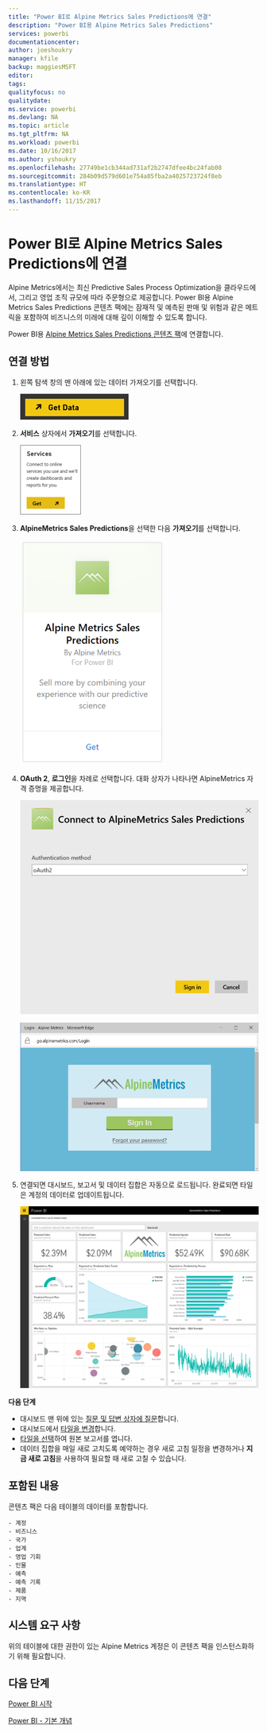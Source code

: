 ```yaml
---
title: "Power BI로 Alpine Metrics Sales Predictions에 연결"
description: "Power BI용 Alpine Metrics Sales Predictions"
services: powerbi
documentationcenter: 
author: joeshoukry
manager: kfile
backup: maggiesMSFT
editor: 
tags: 
qualityfocus: no
qualitydate: 
ms.service: powerbi
ms.devlang: NA
ms.topic: article
ms.tgt_pltfrm: NA
ms.workload: powerbi
ms.date: 10/16/2017
ms.author: yshoukry
ms.openlocfilehash: 27749be1cb344ad731af2b2747dfee4bc24fab08
ms.sourcegitcommit: 284b09d579d601e754a05fba2a4025723724f8eb
ms.translationtype: HT
ms.contentlocale: ko-KR
ms.lasthandoff: 11/15/2017
---
```

# <a name="connect-to-alpine-metrics-sales-predictions-with-power-bi"></a>Power BI로 Alpine Metrics Sales Predictions에 연결
Alpine Metrics에서는 최신 Predictive Sales Process Optimization을 클라우드에서, 그리고 영업 조직 규모에 따라 주문형으로 제공합니다. Power BI용 Alpine Metrics Sales Predictions 콘텐츠 팩에는 잠재적 및 예측된 판매 및 위험과 같은 메트릭을 포함하여 비즈니스의 미래에 대해 깊이 이해할 수 있도록 합니다. 

Power BI용 [Alpine Metrics Sales Predictions 콘텐츠 팩](https://app.powerbi.com/getdata/services/alpine-metrics)에 연결합니다.

## <a name="how-to-connect"></a>연결 방법
1. 왼쪽 탐색 창의 맨 아래에 있는 데이터 가져오기를 선택합니다.  
   
    ![](media/service-connect-to-alpine-metrics/getdata.png)
2. **서비스** 상자에서 **가져오기**를 선택합니다.  
   
    ![](media/service-connect-to-alpine-metrics/services.png)
3. **AlpineMetrics Sales Predictions**을 선택한 다음 **가져오기**를 선택합니다.  
   
    ![](media/service-connect-to-alpine-metrics/alpine.png)
4. **OAuth 2**, **로그인**을 차례로 선택합니다. 대화 상자가 나타나면 AlpineMetrics 자격 증명을 제공합니다.
   
    ![](media/service-connect-to-alpine-metrics/creds.png)
   
    ![](media/service-connect-to-alpine-metrics/creds2.png)
5. 연결되면 대시보드, 보고서 및 데이터 집합은 자동으로 로드됩니다. 완료되면 타일은 계정의 데이터로 업데이트됩니다.
   
    ![](media/service-connect-to-alpine-metrics/dashboard.png)

**다음 단계**

* 대시보드 맨 위에 있는 [질문 및 답변 상자에 질문](service-q-and-a.md)합니다.
* 대시보드에서 [타일을 변경](service-dashboard-edit-tile.md)합니다.
* [타일을 선택](service-dashboard-tiles.md)하여 원본 보고서를 엽니다.
* 데이터 집합을 매일 새로 고치도록 예약하는 경우 새로 고침 일정을 변경하거나 **지금 새로 고침**을 사용하여 필요할 때 새로 고칠 수 있습니다.

## <a name="whats-included"></a>포함된 내용
콘텐츠 팩은 다음 테이블의 데이터를 포함합니다.  

    - 계정    
    - 비즈니스    
    - 국가    
    - 업계    
    - 영업 기회  
    - 인물  
    - 예측    
    - 예측 기록    
    - 제품  
    - 지역    

## <a name="system-requirements"></a>시스템 요구 사항
위의 테이블에 대한 권한이 있는 Alpine Metrics 계정은 이 콘텐츠 팩을 인스턴스화하기 위해 필요합니다.

## <a name="next-steps"></a>다음 단계
[Power BI 시작](service-get-started.md)

[Power BI - 기본 개념](service-basic-concepts.md)

